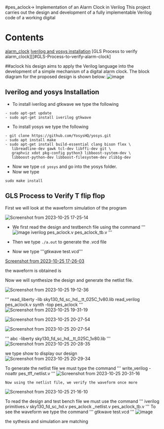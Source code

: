 #pes_aclock-> Implementation of an Alarm Clock in Verilog This project carries out the design and development of a fully implementable Verilog code of a working digital
# Contents
[alarm_clock](#alram_clock_introduction)
[Iverilog and yosys installation](#iverilog-and-yosys-installation)
 [GLS Process to verify alarm_clock][[#GLS-Process-to-verify-alarm-clock]

 
 ##aclock
 his design aims to apply the Verilog language into the
development of a simple mechanism of a digital alarm clock. The block diagram for the proposed design is shown below:
![image](https://github.com/Shrachinag/pes_alarm_clock/assets/119600435/d0b1b999-e0fd-41db-a91b-dc57ccb1f58d)

## Iverilog and yosys Installation
- To install iverilog and gtkwave we type the following
```
- sudo apt-get update
- sudo apt-get install iverilog gtkwave
```

- To install yosys we type the following
```
- git clone https://github.com/YosysHQ/yosys.git
- sudo apt install make
- sudo apt-get install build-essential clang bison flex \
   libreadline-dev gawk tcl-dev libffi-dev git \
   graphviz xdot pkg-config python3 libboost-system-dev \
   libboost-python-dev libboost-filesystem-dev zlib1g-dev
```

- Now we type ```cd yosys``` and go into the yosys folder.
- Now we type
```
sudo make install
```
## GLS Process to Verify T flip flop


First we will look at the waveform simulation of the program 

![Screenshot from 2023-10-25 17-25-14](https://github.com/Shrachinag/pes_alarm_clock/assets/119600435/9c1feff8-f0c3-41bb-8635-6c4654aff1d6)
- We first read the design and testbench file using the command
'''
![image](https://github.com/Shrachinag/pes_alarm_clock/assets/119600435/9da88444-9ae0-41ce-b134-b446e46da5cd)
iverilog pes_aclock.v pes_aclock_tb.v
'''

- Then we type ```./a.out```
 to generate the .vcd file
- Now we type
'''gtkwave test.vcd'''


[Screenshot from 2023-10-25 17-26-03](https://github.com/Shrachinag/pes_alarm_clock/assets/119600435/90cdaa7d-fa19-417b-a3f8-fa0cb366e30e)

the waveform is obtained is 


Now we will synthesize the design and generate the netlist file.

![Screenshot from 2023-10-25 19-12-36](https://github.com/Shrachinag/pes_alarm_clock/assets/119600435/02fa9693-09e8-4b6e-8393-9c2b5f5bdff3)

'''
read_liberty -lib sky130_fd_sc_hd__tt_025C_1v80.lib
read_verilog pes_aclock.v
synth -top pes_aclock
'''
![Screenshot from 2023-10-25 19-31-19](https://github.com/Shrachinag/pes_alarm_clock/assets/119600435/acc13294-3573-448f-bd28-e34e75deb53f)

![Screenshot from 2023-10-25 20-27-54](https://github.com/Shrachinag/pes_alarm_clock/assets/119600435/2b6cdac8-1580-40b0-b3c2-86e0bde7181b)

![Screenshot from 2023-10-25 20-27-54](https://github.com/Shrachinag/pes_alarm_clock/assets/119600435/8df5b320-eb67-4808-a0f0-0069eadcb9eb)

'''
abc -liberty sky130_fd_sc_hd__tt_025C_1v80.lib
'''
![Screenshot from 2023-10-25 20-28-35](https://github.com/Shrachinag/pes_alarm_clock/assets/119600435/e1aba18a-9a6f-481c-b395-db6ce4518f70)


we type show to display our design
![Screenshot from 2023-10-25 20-29-34](https://github.com/Shrachinag/pes_alarm_clock/assets/119600435/2d79e2bf-8179-4162-a6ab-5f5cdb1e693d)



To generate the netlist file we must type the command
'''
write_verilog -noattr pes_tff_netlist.v
'''
![Screenshot from 2023-10-25 20-31-16](https://github.com/Shrachinag/pes_alarm_clock/assets/119600435/571bdbe8-9c31-4cf9-8343-2a41c04a33ca)

    Now using the netlist file, we verify the waveform once more

![Screenshot from 2023-10-25 21-16-10](https://github.com/Shrachinag/pes_alarm_clock/assets/119600435/85bb7fce-3dba-4bfe-8a8a-00e31c855082)

To read the design and test bench file we must use the command
'''
iverilog primitives.v sky130_fd_sc_hd.v pes_aclock _netlist.v pes_aclock_tb.v
'''
To see the waveform we type the command
'''
gtkwave test.vcd
'''
![image](https://github.com/Shrachinag/pes_alarm_clock/assets/119600435/83412427-69b3-404f-a661-cb15d1af2b0d)


the sythesis and simulation are matching






